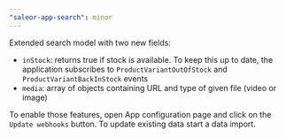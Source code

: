 ```yaml
---
"saleor-app-search": minor
---
```


Extended search model with two new fields:
- `inStock`: returns true if stock is available. To keep this up to date, the application subscribes to `ProductVariantOutOfStock` and `ProductVariantBackInStock` events
- `media`: array of objects containing URL and type of given file (video or image)

To enable those features, open App configuration page and click on the `Update webhooks` button. To update existing data start a data import.
